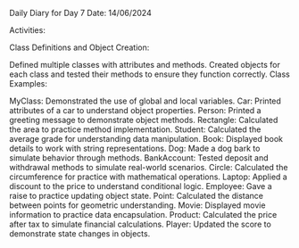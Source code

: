 Daily Diary for Day 7
Date: 14/06/2024

Activities:

Class Definitions and Object Creation:

Defined multiple classes with attributes and methods.
Created objects for each class and tested their methods to ensure they function correctly.
Class Examples:

MyClass: Demonstrated the use of global and local variables.
Car: Printed attributes of a car to understand object properties.
Person: Printed a greeting message to demonstrate object methods.
Rectangle: Calculated the area to practice method implementation.
Student: Calculated the average grade for understanding data manipulation.
Book: Displayed book details to work with string representations.
Dog: Made a dog bark to simulate behavior through methods.
BankAccount: Tested deposit and withdrawal methods to simulate real-world scenarios.
Circle: Calculated the circumference for practice with mathematical operations.
Laptop: Applied a discount to the price to understand conditional logic.
Employee: Gave a raise to practice updating object state.
Point: Calculated the distance between points for geometric understanding.
Movie: Displayed movie information to practice data encapsulation.
Product: Calculated the price after tax to simulate financial calculations.
Player: Updated the score to demonstrate state changes in objects.
